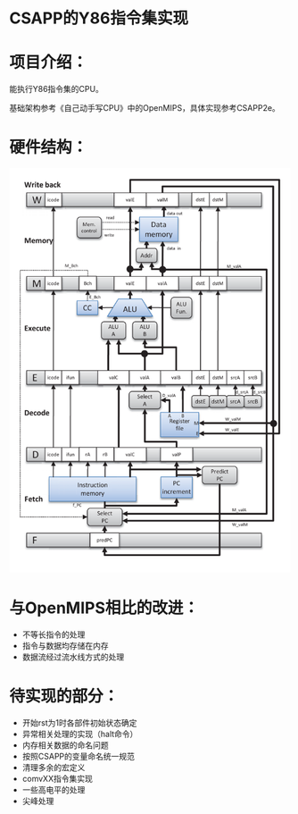 CSAPP的Y86指令集实现
===

# 项目介绍：

能执行Y86指令集的CPU。

基础架构参考《自己动手写CPU》中的OpenMIPS，具体实现参考CSAPP2e。

# 硬件结构：

![Hardware structure of PIPE](https://github.com/Archstacker/Y86/raw/master/PIPE_structure.png)

# 与OpenMIPS相比的改进：

* 不等长指令的处理
* 指令与数据均存储在内存
* 数据流经过流水线方式的处理

# 待实现的部分：

* 开始rst为1时各部件初始状态确定
* 异常相关处理的实现（halt命令）
* 内存相关数据的命名问题
* 按照CSAPP的变量命名统一规范
* 清理多余的宏定义
* comvXX指令集实现
* 一些高电平的处理
* 尖峰处理

